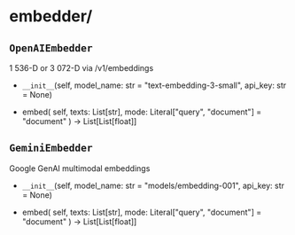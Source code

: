 # embedder/

## `OpenAIEmbedder` 
1 536-D or 3 072-D via /v1/embeddings 

- `__init__`(self, model_name: str = "text-embedding-3-small", api_key: str = None)

- embed(
    self,
    texts: List[str],
    mode: Literal["query", "document"] = "document"
) -> List[List[float]]

## `GeminiEmbedder` 
Google GenAI multimodal embeddings

- `__init__`(self, model_name: str = "models/embedding-001", api_key: str = None)

- embed(
    self,
    texts: List[str],
    mode: Literal["query", "document"] = "document"
) -> List[List[float]]
